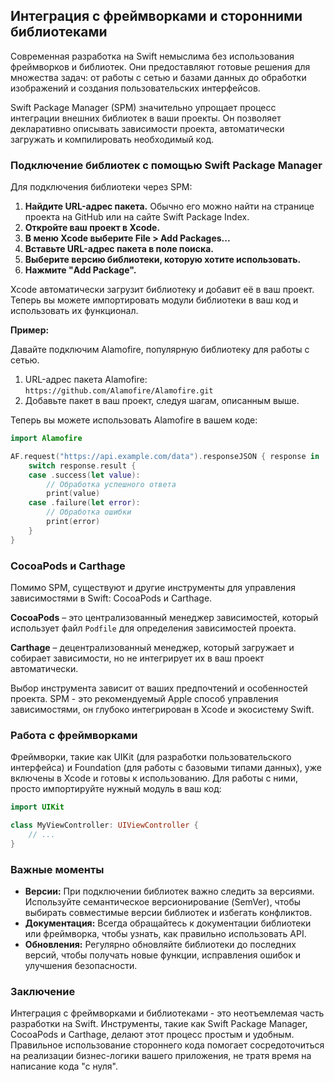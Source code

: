 ## Интеграция с фреймворками и сторонними библиотеками

Современная разработка на Swift немыслима без использования фреймворков и библиотек.  Они предоставляют готовые решения для множества задач: от работы с сетью и базами данных до обработки изображений и создания пользовательских интерфейсов. 

Swift Package Manager (SPM) значительно упрощает процесс интеграции внешних библиотек в ваши проекты.  Он позволяет декларативно описывать зависимости проекта, автоматически загружать и компилировать необходимый код. 

### Подключение библиотек с помощью Swift Package Manager

Для подключения библиотеки через SPM:

1. **Найдите URL-адрес пакета.** Обычно его можно найти на странице проекта на GitHub или на сайте Swift Package Index.
2. **Откройте ваш проект в Xcode.**
3. **В меню Xcode выберите File > Add Packages...**
4. **Вставьте URL-адрес пакета в поле поиска.**
5. **Выберите версию библиотеки, которую хотите использовать.** 
6. **Нажмите "Add Package".**

Xcode автоматически загрузит библиотеку и добавит её в ваш проект. Теперь вы можете импортировать модули библиотеки в ваш код и использовать их функционал.

**Пример:** 

Давайте подключим Alamofire, популярную библиотеку для работы с сетью.

1. URL-адрес пакета Alamofire: `https://github.com/Alamofire/Alamofire.git`
2. Добавьте пакет в ваш проект, следуя шагам, описанным выше.

Теперь вы можете использовать Alamofire в вашем коде:

```swift
import Alamofire

AF.request("https://api.example.com/data").responseJSON { response in
    switch response.result {
    case .success(let value):
        // Обработка успешного ответа
        print(value)
    case .failure(let error):
        // Обработка ошибки
        print(error)
    }
}
```

### CocoaPods и Carthage

Помимо SPM, существуют и другие инструменты для управления зависимостями в Swift: CocoaPods и Carthage.

**CocoaPods** – это централизованный менеджер зависимостей, который использует файл `Podfile` для определения зависимостей проекта. 

**Carthage** – децентрализованный менеджер, который загружает и собирает зависимости, но не интегрирует их в ваш проект автоматически.

Выбор инструмента зависит от ваших предпочтений и особенностей проекта. SPM - это рекомендуемый Apple способ управления зависимостями, он глубоко интегрирован в Xcode и экосистему Swift.

### Работа с фреймворками

Фреймворки, такие как UIKit (для разработки пользовательского интерфейса) и Foundation (для работы с базовыми типами данных), уже включены в Xcode и готовы к использованию. Для работы с ними, просто импортируйте нужный модуль в ваш код:

```swift
import UIKit

class MyViewController: UIViewController {
    // ...
}
```

### Важные моменты

* **Версии:** При подключении библиотек важно следить за версиями. Используйте семантическое версионирование (SemVer), чтобы выбирать совместимые версии библиотек и избегать конфликтов.
* **Документация:** Всегда обращайтесь к документации библиотеки или фреймворка, чтобы узнать, как правильно использовать API.
* **Обновления:** Регулярно обновляйте библиотеки до последних версий, чтобы получать новые функции, исправления ошибок и улучшения безопасности. 

### Заключение

Интеграция с фреймворками и библиотеками - это неотъемлемая часть разработки на Swift. Инструменты, такие как Swift Package Manager, CocoaPods и Carthage, делают этот процесс простым и удобным.  Правильное использование стороннего кода помогает сосредоточиться на реализации бизнес-логики вашего приложения, не тратя время на написание кода "с нуля". 

